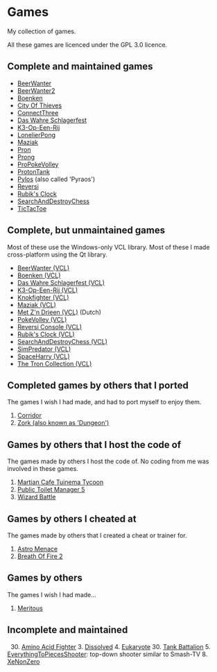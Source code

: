 # Games

My collection of games.

All these games are licenced under the GPL 3.0 licence.

## Complete and maintained games

 * [BeerWanter](https://github.com/richelbilderbeek/Beerwanter)
 * [BeerWanter2](https://github.com/richelbilderbeek/BeerWanter2)
 * [Boenken](https://github.com/richelbilderbeek/Boenken)
 * [City Of Thieves](https://github.com/richelbilderbeek/CityOfThieves)
 * [ConnectThree](https://github.com/richelbilderbeek/ConnectThree)
 * [Das Wahre Schlagerfest](https://github.com/richelbilderbeek/DasWahreSchlagerfest)
 * [K3-Op-Een-Rij](https://github.com/richelbilderbeek/K3OpEenRij)
 * [LonelierPong](https://github.com/richelbilderbeek/LonelierPong)
 * [Maziak](https://github.com/richelbilderbeek/Maziak)
 * [Pron](https://github.com/richelbilderbeek/Pron)
 * [Prong](https://github.com/richelbilderbeek/Prong)
 * [ProPokeVolley](https://github.com/richelbilderbeek/ProPokeVolley)
 * [ProtonTank](https://github.com/richelbilderbeek/ProtonTank)
 * [Pylos](https://github.com/richelbilderbeek/Pylos) (also called 'Pyraos')
 * [Reversi](https://github.com/richelbilderbeek/Reversi)
 * [Rubik's Clock](https://github.com/richelbilderbeek/RubiksClock)
 * [SearchAndDestroyChess](https://github.com/richelbilderbeek/SearchAndDestroyChess)
 * [TicTacToe](https://github.com/richelbilderbeek/TicTacToe)

## Complete, but unmaintained games

Most of these use the Windows-only VCL library. Most of these I made
cross-platform using the Qt library.

 * [BeerWanter (VCL)](https://github.com/richelbilderbeek/BeerWanterVcl)
 * [Boenken (VCL)](https://github.com/richelbilderbeek/BoenkenVcl)
 * [Das Wahre Schlagerfest (VCL)](https://github.com/richelbilderbeek/DasWahreSchlagerfestVcl)
 * [K3-Op-Een-Rij (VCL)](https://github.com/richelbilderbeek/K3OpEenRijVcl)
 * [Knokfighter (VCL)](https://github.com/richelbilderbeek/KnokfighterVcl)
 * [Maziak (VCL)](https://github.com/richelbilderbeek/MaziakVcl)
 * [Met Z'n Drieen (VCL)](https://github.com/richelbilderbeek/MetZnDrieenVcl) (Dutch)
 * [PokeVolley (VCL)](https://github.com/richelbilderbeek/PokeVolleyVcl)
 * [Reversi Console (VCL)](https://github.com/richelbilderbeek/ReversiConsoleVcl)
 * [Rubik's Clock (VCL)](https://github.com/richelbilderbeek/RubiksClockVcl)
 * [SearchAndDestroyChess (VCL)](https://github.com/richelbilderbeek/SearchAndDestroyChessVcl)
 * [SimPredator (VCL)](https://github.com/richelbilderbeek/SimPredatorVcl)
 * [SpaceHarry (VCL)](https://github.com/richelbilderbeek/SpaceHarryVcl)
 * [The Tron Collection (VCL)](https://github.com/richelbilderbeek/TronCollectionVcl)

## Completed games by others that I ported

The games I wish I had made, and had to port myself to enjoy them.

1.  [Corridor](https://github.com/richelbilderbeek/Corridor)
2.  [Zork (also known as 'Dungeon')](https://github.com/richelbilderbeek/Zork)

## Games by others that I host the code of

The games made by others I host the code of. No coding from me was
involved in these games.

1.  [Martian Cafe Tuinema Tycoon](https://github.com/richelbilderbeek/MartianCafeTuinemaTycoon)
2.  [Public Toilet Manager 5](https://github.com/richelbilderbeek/PublicToiletManager5)
3.  [Wizard Battle](https://github.com/richelbilderbeek/WizardBattle)

## Games by others I cheated at

The games made by others that I created a cheat or trainer for.

1.  [Astro Menace](https://github.com/richelbilderbeek/AstroMenace)
2.  [Breath Of Fire 2](https://github.com/richelbilderbeek/BreathOfFire2)

## Games by others

The games I wish I had made...

1.  [Meritous](https://github.com/richelbilderbeek/Meritous)

## Incomplete and maintained
 
30. [Amino Acid Fighter](https://github.com/richelbilderbeek/TankBattalion)
3.  [Dissolved](https://github.com/richelbilderbeek/Dissolved)
4.  [Eukaryote](https://github.com/richelbilderbeek/Eukaryote)
30. [Tank Battalion](https://github.com/richelbilderbeek/TankBattalion)
5.  [EverythingToPiecesShooter](https://github.com/richelbilderbeek/EverythingToPiecesShooter):
    top-down shooter similar to Smash-TV
8.  [XeNonZero](https://github.com/richelbilderbeek/XeNonZero)

